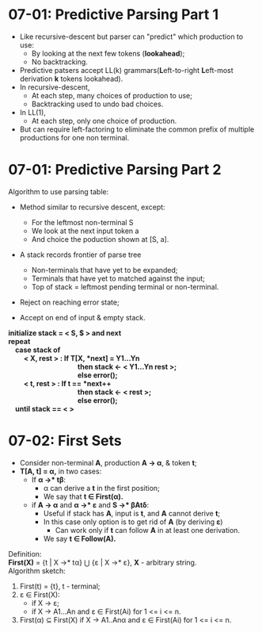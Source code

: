 # 07-01: Predictive Parsing Part 1
- Like recursive-descent but parser can "predict" which production to use:
    - By looking at the next few tokens (<b>lookahead</b>);
    - No backtracking.
- Predictive patsers accept LL(k) grammars(<b>L</b>eft-to-right <b>L</b>eft-most derivation <b>k</b> tokens lookahead).
- In recursive-descent,
    - At each step, many choices of production to use;
    - Backtracking used to undo bad choices.
- In LL(1),
    - At each step, only one choice of production.
- But can require left-factoring to eliminate the common prefix of multiple productions for one non terminal.

# 07-01: Predictive Parsing Part 2
Algorithm to use parsing table:
- Method similar to recursive descent, except:
    - For the leftmost non-terminal S
    - We look at the next input token a
    - And choice the poduction shown at [S, a].

- A stack records frontier of parse tree
    - Non-terminals that have yet to be expanded;
    - Terminals that have yet to matched against the input;
    - Top of stack = leftmost pending terminal or non-terminal.

- Reject on reaching error state;
- Accept on end of input & empty stack.
<b>
initialize stack = < S, $ > and next<br>
repeat<br>
&emsp;case stack of<br>
&emsp;&emsp; < X, rest > : If T[X, *next] = Y1...Yn<br>
&emsp;&emsp;&emsp;&emsp;&emsp;&emsp;&emsp;&emsp;&emsp;&emsp;then stack <- < Y1...Yn rest >;<br>
&emsp;&emsp;&emsp;&emsp;&emsp;&emsp;&emsp;&emsp;&emsp;&emsp;else error();<br>
&emsp;&emsp; < t, rest > : If t == *next++<br>
&emsp;&emsp;&emsp;&emsp;&emsp;&emsp;&emsp;&emsp;&emsp;&emsp;then stack <- < rest >;<br>
&emsp;&emsp;&emsp;&emsp;&emsp;&emsp;&emsp;&emsp;&emsp;&emsp;else error();<br>
&emsp;until stack == < >
</b>

# 07-02: First Sets
- Consider non-terminal <b>A</b>, production <b>A -> α</b>, & token <b>t</b>;
- <b>T[A, t] = α,</b> in two cases:
    - If <b>α ->* tβ</b>:
        - α can derive a <b>t</b> in the first position;
        - We say that <b>t ∈ First(α).</b>
    - if <b>A -> α</b> and <b>α ->* ε</b> and <b>S ->* βAtδ</b>:
        - Useful if stack has <b>A</b>, input is <b>t</b>, and <b>A</b> cannot derive <b>t</b>;
        - In this case only option is to get rid of <b>A</b> (by deriving <b>ε</b>)
            - Can work only if <b>t</b> can follow <b>A</b> in at least one derivation.
        - We say  <b>t ∈ Follow(A).</b>

Definition:<br>
<b>First(X)</b> = {t | X ->* tα} ⋃ {ε | X ->* ε}, <b>X</b> - arbitrary string.<br>
Algorithm sketch:<br>
1. First(t) = {t}, t - terminal;
2. ε ∈ First(X):
    - if X -> ε;
    - if X -> A1...An and ε ∈ First(Ai) for 1 <= i <= n.
3.  First(α) ⊆ First(X) if X -> A1..Anα and ε ∈ First(Ai) for 1 <= i <= n.
